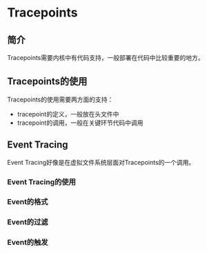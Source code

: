 # Tracepoints
## 简介
Tracepoints需要内核中有代码支持，一般部署在代码中比较重要的地方。
## Tracepoints的使用
Tracepoints的使用需要两方面的支持：
* tracepoint的定义，一般放在头文件中
* tracepoint的调用，一般在关键环节代码中调用
## Event Tracing
Event Tracing好像是在虚拟文件系统层面对Tracepoints的一个调用。
### Event Tracing的使用
### Event的格式
### Event的过滤
### Event的触发
